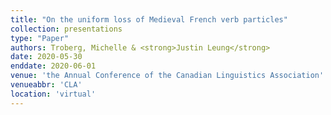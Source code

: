 ```yaml
---
title: "On the uniform loss of Medieval French verb particles"
collection: presentations
type: "Paper"
authors: Troberg, Michelle & <strong>Justin Leung</strong>
date: 2020-05-30
enddate: 2020-06-01
venue: 'the Annual Conference of the Canadian Linguistics Association'
venueabbr: 'CLA'
location: 'virtual'
---
```

